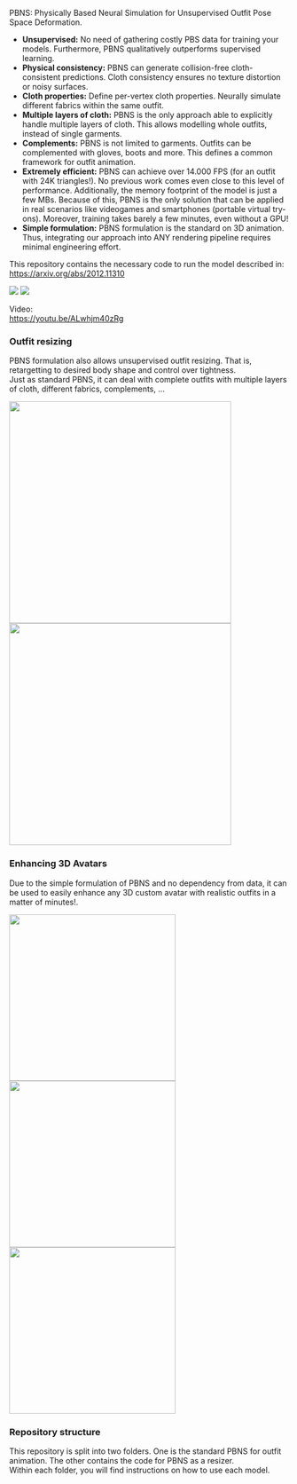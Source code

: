 PBNS: Physically Based Neural Simulation for Unsupervised Outfit Pose Space Deformation.
<ul>
  <li><b>Unsupervised:</b> No need of gathering costly PBS data for training your models. Furthermore, PBNS qualitatively outperforms supervised learning.</li>
  <li><b>Physical consistency:</b> PBNS can generate collision-free cloth-consistent predictions. Cloth consistency ensures no texture distortion or noisy surfaces.</li>
  <li><b>Cloth properties:</b> Define per-vertex cloth properties. Neurally simulate different fabrics within the same outfit.</li>
  <li><b>Multiple layers of cloth:</b> PBNS is the only approach able to explicitly handle multiple layers of cloth. This allows modelling whole outfits, instead of single garments.</li>
  <li><b>Complements:</b> PBNS is not limited to garments. Outfits can be complemented with gloves, boots and more. This defines a common framework for outfit animation.</li>
  <li><b>Extremely efficient:</b> PBNS can achieve over 14.000 FPS (for an outfit with 24K triangles!). No previous work comes even close to this level of performance. Additionally, the memory footprint of the model is just a few MBs. Because of this, PBNS is the only solution that can be applied in real scenarios like videogames and smartphones (portable virtual try-ons). Moreover, training takes barely a few minutes, even without a GPU!</li>
  <li><b>Simple formulation:</b> PBNS formulation is the standard on 3D animation. Thus, integrating our approach into ANY rendering pipeline requires minimal engineering effort.</li>
</ul>

This repository contains the necessary code to run the model described in:<br>
https://arxiv.org/abs/2012.11310

<img src="https://sergioescalera.com/wp-content/uploads/2021/01/clothed31.png">

<img src="https://drive.google.com/uc?export=view&id=1B_rPJz3qyyf6B3py7fQ6sE5n749n8k-C">

Video:<br>
https://youtu.be/ALwhjm40zRg

<h3>Outfit resizing</h3>

PBNS formulation also allows unsupervised outfit resizing. That is, retargetting to desired body shape and control over tightness.<br>
Just as standard PBNS, it can deal with complete outfits with multiple layers of cloth, different fabrics, complements, ...

<p float='left'>
  <img width=400px src="https://drive.google.com/uc?export=view&id=1xKkLufCBdlHaodpBpci_0SLSrv1MStFU">
  <img width=400px src="https://drive.google.com/uc?export=view&id=1V2iV38BYS8V0rl4zu72SDGrWvsyOXEjP">
</p>

<h3>Enhancing 3D Avatars</h3>

Due to the simple formulation of PBNS and no dependency from data, it can be used to easily enhance any 3D custom avatar with realistic outfits in a matter of minutes!.

<p float='left'>
  <img width=300px src="https://drive.google.com/uc?export=view&id=1JMb8Zd5BS51_hfMUGDqsDVYJqH_AY9Z7">
  <img width=300px src="https://drive.google.com/uc?export=view&id=1XdJma5ewiHvojHH-wGFISx4csHJ7So-Y">
  <img width=300px src="https://drive.google.com/uc?export=view&id=1qgfleepwAeC3EVtat8oB54DbNcl9jA9d">
</p>

<h3>Repository structure</h3>
This repository is split into two folders. One is the standard PBNS for outfit animation. The other contains the code for PBNS as a resizer.<br>
Within each folder, you will find instructions on how to use each model.
